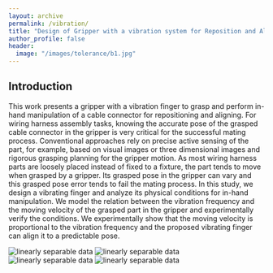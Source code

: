 ```yaml
---
layout: archive
permalink: /vibration/
title: "Design of Gripper with a vibration system for Reposition and Alignment of cable"
author_profile: false
header:
  image: "/images/tolerance/b1.jpg"
---
```


## Introduction

This work presents a gripper with a vibration
finger to grasp and perform in-hand manipulation of a cable connector for repositioning and aligning. For wiring harness assembly tasks, knowing the accurate pose of the grasped cable connector in the gripper is very critical for the successful mating process. Conventional approaches rely on precise active sensing of the part, for example, based on visual images or three dimensional images and rigorous grasping planning for the gripper motion. As most wiring harness parts are loosely placed instead of fixed to a fixture, the part tends to move when grasped by a gripper. Its grasped pose in the gripper can vary and this grasped pose error tends to fail the mating process. In this study, we design a vibrating finger and analyze its physical conditions for in-hand manipulation. We model the relation between the vibration frequency and the moving velocity of the grasped part in the gripper and experimentally verify the conditions. We experimentally show that the moving velocity is proportional to the vibration frequency and the proposed vibrating finger can align it to a predictable pose.

<img src="{{ site.url }}{{ site.baseurl }}/images/vibration/F1.jpg" alt="linearly separable data">
<img src="{{ site.url }}{{ site.baseurl }}/images/vibration/F2.jpg" alt="linearly separable data">
<img src="{{ site.url }}{{ site.baseurl }}/images/vibration/F3.jpg" alt="linearly separable data">
<img src="{{ site.url }}{{ site.baseurl }}/images/vibration/F4.jpg" alt="linearly separable data">